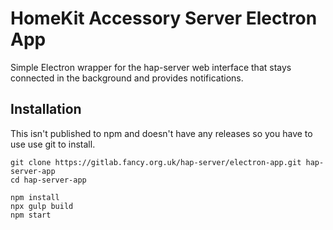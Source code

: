HomeKit Accessory Server Electron App
===

Simple Electron wrapper for the hap-server web interface that stays connected in the background and provides
notifications.

Installation
---

This isn't published to npm and doesn't have any releases so you have to use use git to install.

```
git clone https://gitlab.fancy.org.uk/hap-server/electron-app.git hap-server-app
cd hap-server-app

npm install
npx gulp build
npm start
```
